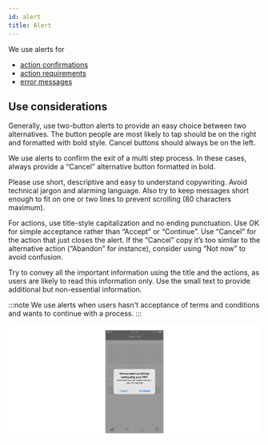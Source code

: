 ```yaml
---
id: alert
title: Alert
---
```


We use alerts for

* [action confirmations](../feedback-scenarios/action-confirmation.mdx)
* [action requirements](../feedback-scenarios/action-requirement.mdx)
* [error messages](../feedback-scenarios/error-scenario.mdx)

## Use considerations

Generally, use two-button alerts to provide an easy choice between two alternatives. The button people are most likely to tap should be on the right and formatted with bold style. Cancel buttons should always be on the left. 

We use alerts to confirm the exit of a multi step process. In these cases, always provide a “Cancel” alternative button formatted in bold.

Please use short, descriptive and easy to understand copywriting. Avoid technical jargon and alarming language. Also try to keep messages short enough to fit on one or two lines to prevent scrolling \(80 characters maximum\). 

For actions, use title-style capitalization and no ending punctuation. Use OK for simple acceptance rather than “Accept” or “Continue”. Use “Cancel” for the action that just closes the alert. If the “Cancel” copy it’s too similar to the alternative action \(“Abandon” for instance\), consider using “Not now” to avoid confusion. 

Try to convey all the important information using the title and the actions, as users are likely to read this information only. Use the small text to provide additional but non-essential information.

:::note
We use alerts when users hasn't acceptance of terms and conditions and wants to continue with a process.
:::

![](../../../img/ios_alert.jpg)





